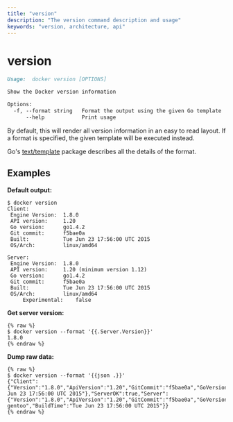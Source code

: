 ```yaml
---
title: "version"
description: "The version command description and usage"
keywords: "version, architecture, api"
---
```


<!-- This file is maintained within the docker/docker Github
     repository at https://github.com/docker/docker/. Make all
     pull requests against that repo. If you see this file in
     another repository, consider it read-only there, as it will
     periodically be overwritten by the definitive file. Pull
     requests which include edits to this file in other repositories
     will be rejected.
-->

# version

```markdown
Usage:  docker version [OPTIONS]

Show the Docker version information

Options:
  -f, --format string   Format the output using the given Go template
      --help            Print usage
```

By default, this will render all version information in an easy to read
layout. If a format is specified, the given template will be executed instead.

Go's [text/template](http://golang.org/pkg/text/template/) package
describes all the details of the format.

## Examples

**Default output:**

    $ docker version
	Client:
	 Engine Version:  1.8.0
	 API version:     1.20
	 Go version:      go1.4.2
	 Git commit:      f5bae0a
	 Built:           Tue Jun 23 17:56:00 UTC 2015
	 OS/Arch:         linux/amd64

	Server:
	 Engine Version:  1.8.0
	 API version:     1.20 (minimum version 1.12)
	 Go version:      go1.4.2
	 Git commit:      f5bae0a
	 Built:           Tue Jun 23 17:56:00 UTC 2015
	 OS/Arch:         linux/amd64
         Experimental:    false

**Get server version:**

    {% raw %}
    $ docker version --format '{{.Server.Version}}'
	1.8.0
    {% endraw %}

**Dump raw data:**

    {% raw %}
    $ docker version --format '{{json .}}'
    {"Client":{"Version":"1.8.0","ApiVersion":"1.20","GitCommit":"f5bae0a","GoVersion":"go1.4.2","Os":"linux","Arch":"amd64","BuildTime":"Tue Jun 23 17:56:00 UTC 2015"},"ServerOK":true,"Server":{"Version":"1.8.0","ApiVersion":"1.20","GitCommit":"f5bae0a","GoVersion":"go1.4.2","Os":"linux","Arch":"amd64","KernelVersion":"3.13.2-gentoo","BuildTime":"Tue Jun 23 17:56:00 UTC 2015"}}
    {% endraw %}
